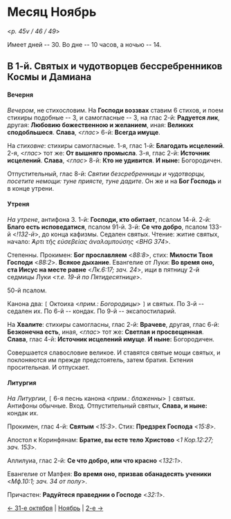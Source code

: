 # Месяц Ноябрь

<*p. 45v / 46 / 49*>

Имеет дней -- 30. Во дне -- 10 часов, а ночью -- 14.

## В 1-й. Святых и чудотворцев бессребренников Космы и Дамиана

#### Вечерня

*Вечером*, не стихословим. На **Господи воззвах** ставим 6 стихов, и поем стихиры подобные -- 3, 
и самогласные -- 3, на глас 2-й: **Радуется лик**, другая: **Любовию божественною и желанием**, 
иная: **Великих сподобльшеся**. **Слава**, <*глас*> 6-й: **Всегда имуще**. 

На *стиховне*: стихиры самогласные. 1-я, глас 1-й: **Благодать исцелений**. 2-я, <*глас*> тот же: 
**От вышняго промысла**. 3-я, глас 2-й: **Источник исцелений**. **Слава**, <*глас*> 8-й: 
**Кто не удивится**. **И ныне:** Богородичен. 

Отпустительный, глас 8-й: *Святии безсребренницы и чудотворцы, посетите немощи: туне приясте, туне дадите*.
Он же и на **Бог Господь** и в конце утрени. 

#### Утреня

*На утрене*, антифона 3. 1-й: **Господи, кто обитает**, псалом 14-й. 
2-й: **Благо есть исповедатися**, псалом 91-й. 
3-й: **Се что добро**, псалом 133-й <*!132-й*>, до конца кафизмы. 
Седален святых. 
Чтение: житие святых, начало: *̓́Αρτι τῆς εὐσεβείας ἀναλαμπούσης* <*BHG 374*>. 

Степенны. Прокимен: **Бог прославляем** <*88:8*>, стих: **Милости Твоя Господи** <*88:2*>. 
**Всякое дыхание**. 
Евангелие от Луки: **Во время оно, ста Иисус на месте равне** <*Лк.6:17; зач. 24*>, ищи в пятницу 2-й седмицы 
Луки <*т.е. 19-й по Пятидесятнице*>. 

50-й псалом. 

Канона два: `[` Октоиха <*прим.: Богородицы*> `]` и святых. 
По 3-й -- седален их. 
По 6-й -- кондак. 
По 9-й -- эксапостиларий. 

На **Хвалите**: стихиры самогласны, глас 2-й: **Врачеве**, другая, глас 6-й: **Безконечна есть**, 
иная, <*глас*> тот же: **Светлая и просвещенная**. **Слава**, глас 4-й: **Источник исцелений имуще**. 
**И ныне:** Богородичен. 

Совершается славословие великое. И ставятся святые мощи святых, и поклоняются им прежде предстоятель, 
затем братия. Ектения просительная. И отпускает. 

#### Литургия

*На Литургии*, `[` 6-я песнь канона <*прим.: блаженны*> `]` святых. Антифоны обычные. 
Вход. Отпустительный святых, **Слава, и ныне:** кондак их. 
 
Прокимен, глас 4-й: **Святым** <*15:3*>. Стих: **Предзрех Господа** <*15:8*>. 

Апостол к Коринфянам: **Братие, вы есте тело Христово** <*1 Кор.12:27; зач. 153*>. 

Аллилуиа, глас 2-й: **Се что добро, или что красно** <*132:1*>. 

Евангелие от Матфея: **Во время оно, призвав обанадесять ученики** <*Мф.10:1; зач. 34 от полу*>.

Причастен: **Радуйтеся праведнии о Господе** <*32:1*>. 

[← 31-е октября](../10_october/10_31_MES.ru.md) | [Ноябрь](README.md#1-й) | [2-е →](11_02_MES.ru.md)
